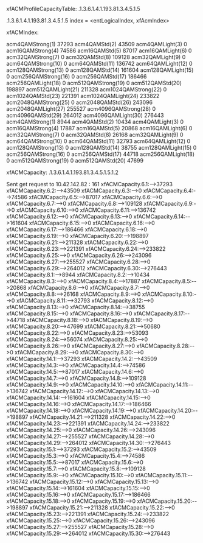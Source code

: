 xfACMProfileCapacityTable: .1.3.6.1.4.1.193.81.3.4.5.1.5

.1.3.6.1.4.1.193.81.3.4.5.1.5
index = <entLogicalIndex, xfAcmIndex>

xfACMIndex:

acm4QAMStrong(1)	37293
acm4QAMStd(2)	        43509
acm4QAMLight(3)	            0
acm16QAMStrong(4)	74586
acm16QAMStd(5)	        87017
acm16QAMLight(6)	0
acm32QAMStrong(7)	0
acm32QAMStd(8)	        109128
acm32QAMLight(9)	0
acm64QAMStrong(10)	0
acm64QAMStd(11)	        136742
acm64QAMLight(12)	0
acm128QAMStrong(13)	0
acm128QAMStd(14)	161604
acm128QAMLight(15)	0
acm256QAMStrong(16)	0
acm256QAMStd(17)	186466
acm256QAMLight(18)	0
acm512QAMStrong(19)	0
acm512QAMStd(20)	198897
acm512QAMLight(21)	211328
acm1024QAMStrong(22)	0
acm1024QAMStd(23)	221391
acm1024QAMLight(24)	233822
acm2048QAMStrong(25)	0
acm2048QAMStd(26)	243096
acm2048QAMLight(27)	255527
acm4096QAMStrong(28)	0
acm4096QAMStd(29)	264012
acm4096QAMLight(30)	276443
acm4QAMStrong(1)	8944
acm4QAMStd(2)	        10434
acm4QAMLight(3)	        0
acm16QAMStrong(4)	17887
acm16QAMStd(5)	        20868
acm16QAMLight(6)	0
acm32QAMStrong(7)	0
acm32QAMStd(8)	        26168
acm32QAMLight(9)	0
acm64QAMStrong(10)	0
acm64QAMStd(11)	32793
acm64QAMLight(12)	0
acm128QAMStrong(13)	0
acm128QAMStd(14)	38755
acm128QAMLight(15)	0
acm256QAMStrong(16)	0
acm256QAMStd(17)	44718
acm256QAMLight(18)	0
acm512QAMStrong(19)	0
acm512QAMStd(20)	47699



xfACMCapacity: .1.3.6.1.4.1.193.81.3.4.5.1.5.1.2

Sent get request to 10.42.142.82 : 161
xfACMCapacity.6.1:-->37293
xfACMCapacity.6.2:-->43509
xfACMCapacity.6.3:-->0
xfACMCapacity.6.4:-->74586
xfACMCapacity.6.5:-->87017
xfACMCapacity.6.6:-->0
xfACMCapacity.6.7:-->0
xfACMCapacity.6.8:-->109128
xfACMCapacity.6.9:-->0
xfACMCapacity.6.10:-->0
xfACMCapacity.6.11:-->136742
xfACMCapacity.6.12:-->0
xfACMCapacity.6.13:-->0
xfACMCapacity.6.14:-->161604
xfACMCapacity.6.15:-->0
xfACMCapacity.6.16:-->0
xfACMCapacity.6.17:-->186466
xfACMCapacity.6.18:-->0
xfACMCapacity.6.19:-->0
xfACMCapacity.6.20:-->198897
xfACMCapacity.6.21:-->211328
xfACMCapacity.6.22:-->0
xfACMCapacity.6.23:-->221391
xfACMCapacity.6.24:-->233822
xfACMCapacity.6.25:-->0
xfACMCapacity.6.26:-->243096
xfACMCapacity.6.27:-->255527
xfACMCapacity.6.28:-->0
xfACMCapacity.6.29:-->264012
xfACMCapacity.6.30:-->276443
xfACMCapacity.8.1:-->8944
xfACMCapacity.8.2:-->10434
xfACMCapacity.8.3:-->0
xfACMCapacity.8.4:-->17887
xfACMCapacity.8.5:-->20868
xfACMCapacity.8.6:-->0
xfACMCapacity.8.7:-->0
xfACMCapacity.8.8:-->26168
xfACMCapacity.8.9:-->0
xfACMCapacity.8.10:-->0
xfACMCapacity.8.11:-->32793
xfACMCapacity.8.12:-->0
xfACMCapacity.8.13:-->0
xfACMCapacity.8.14:-->38755
xfACMCapacity.8.15:-->0
xfACMCapacity.8.16:-->0
xfACMCapacity.8.17:-->44718
xfACMCapacity.8.18:-->0
xfACMCapacity.8.19:-->0
xfACMCapacity.8.20:-->47699
xfACMCapacity.8.21:-->50680
xfACMCapacity.8.22:-->0
xfACMCapacity.8.23:-->53093
xfACMCapacity.8.24:-->56074
xfACMCapacity.8.25:-->0
xfACMCapacity.8.26:-->0
xfACMCapacity.8.27:-->0
xfACMCapacity.8.28:-->0
xfACMCapacity.8.29:-->0
xfACMCapacity.8.30:-->0
xfACMCapacity.14.1:-->37293
xfACMCapacity.14.2:-->43509
xfACMCapacity.14.3:-->0
xfACMCapacity.14.4:-->74586
xfACMCapacity.14.5:-->87017
xfACMCapacity.14.6:-->0
xfACMCapacity.14.7:-->0
xfACMCapacity.14.8:-->109128
xfACMCapacity.14.9:-->0
xfACMCapacity.14.10:-->0
xfACMCapacity.14.11:-->136742
xfACMCapacity.14.12:-->0
xfACMCapacity.14.13:-->0
xfACMCapacity.14.14:-->161604
xfACMCapacity.14.15:-->0
xfACMCapacity.14.16:-->0
xfACMCapacity.14.17:-->186466
xfACMCapacity.14.18:-->0
xfACMCapacity.14.19:-->0
xfACMCapacity.14.20:-->198897
xfACMCapacity.14.21:-->211328
xfACMCapacity.14.22:-->0
xfACMCapacity.14.23:-->221391
xfACMCapacity.14.24:-->233822
xfACMCapacity.14.25:-->0
xfACMCapacity.14.26:-->243096
xfACMCapacity.14.27:-->255527
xfACMCapacity.14.28:-->0
xfACMCapacity.14.29:-->264012
xfACMCapacity.14.30:-->276443
xfACMCapacity.15.1:-->37293
xfACMCapacity.15.2:-->43509
xfACMCapacity.15.3:-->0
xfACMCapacity.15.4:-->74586
xfACMCapacity.15.5:-->87017
xfACMCapacity.15.6:-->0
xfACMCapacity.15.7:-->0
xfACMCapacity.15.8:-->109128
xfACMCapacity.15.9:-->0
xfACMCapacity.15.10:-->0
xfACMCapacity.15.11:-->136742
xfACMCapacity.15.12:-->0
xfACMCapacity.15.13:-->0
xfACMCapacity.15.14:-->161604
xfACMCapacity.15.15:-->0
xfACMCapacity.15.16:-->0
xfACMCapacity.15.17:-->186466
xfACMCapacity.15.18:-->0
xfACMCapacity.15.19:-->0
xfACMCapacity.15.20:-->198897
xfACMCapacity.15.21:-->211328
xfACMCapacity.15.22:-->0
xfACMCapacity.15.23:-->221391
xfACMCapacity.15.24:-->233822
xfACMCapacity.15.25:-->0
xfACMCapacity.15.26:-->243096
xfACMCapacity.15.27:-->255527
xfACMCapacity.15.28:-->0
xfACMCapacity.15.29:-->264012
xfACMCapacity.15.30:-->276443
